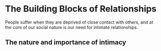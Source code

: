 # The Building Blocks of Relationships
People suffer when they are deprived of close contact with others, and at the core of our social nature is our need for intimate relationships.
## The nature and importance of intimacy
